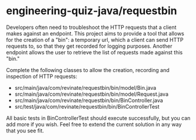 # engineering-quiz-java/requestbin

Developers often need to troubleshoot the HTTP requests that a client makes against an endpoint. This project aims to provide a tool that allows for the creation of a "bin": a temporary url, which a client can send HTTP requests to, so that they get recorded for logging purposes.
Another endpoint allows the user to retrieve the list of requests made against this "bin."

Complete the following classes to allow the creation, recording and inspection of HTTP requests:
* src/main/java/com/revinate/requestbin/bin/model/Bin.java
* src/main/java/com/revinate/requestbin/bin/model/Request.java
* src/main/java/com/revinate/requestbin/bin/BinController.java
* src/test/java/com/revinate/requestbin/bin/BinControllerTest

All basic tests in BinControllerTest should execute successfully, but you can add more if you wish. 
Feel free to extend the current solution in any way that you see fit.
